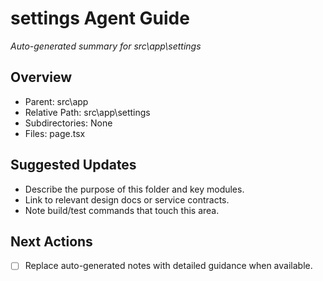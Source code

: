 ﻿# settings Agent Guide
*Auto-generated summary for src\app\settings*

## Overview
- Parent: src\app
- Relative Path: src\app\settings
- Subdirectories: None
- Files: page.tsx

## Suggested Updates
- Describe the purpose of this folder and key modules.
- Link to relevant design docs or service contracts.
- Note build/test commands that touch this area.

## Next Actions
- [ ] Replace auto-generated notes with detailed guidance when available.
